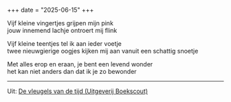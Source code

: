 +++
date = "2025-06-15"
+++

Vijf kleine vingertjes grijpen mijn pink\
jouw innemend lachje ontroert mij flink

Vijf kleine teentjes tel ik aan ieder voetje\
twee nieuwgierige oogjes kijken mij aan vanuit een schattig snoetje

Met alles erop en eraan, je bent een levend wonder\
het kan niet anders dan dat ik je zo bewonder

---
Uit: [De vleugels van de tijd (Uitgeverij Boekscout)](https://www.boekscout.nl/shop2/boek/9789402225617)
